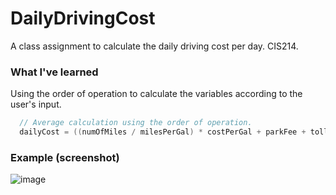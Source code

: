# DailyDrivingCost
A class assignment to calculate the daily driving cost per day. CIS214.

### What I've learned

Using the order of operation to calculate the variables according to the user's input.

```csharp 
  // Average calculation using the order of operation.
  dailyCost = ((numOfMiles / milesPerGal) * costPerGal + parkFee + tollsPerDay) / 100.0;
```

### Example (screenshot)
![image](https://user-images.githubusercontent.com/36749450/95412366-d39a1680-08f6-11eb-9a18-7b6573f07057.png)
